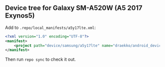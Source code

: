 ## Device tree for Galaxy SM-A520W (A5 2017 Exynos5)

Add to `.repo/local_manifests/a5y17lte.xml`:

```xml
<?xml version="1.0" encoding="UTF-8"?>
<manifest>
	<project path="device/samsung/a5y17lte" name="draekko/android_device_samsung_a5y17lte_can" remote="github" revision="master" />
</manifest>
```

Then run `repo sync` to check it out.


